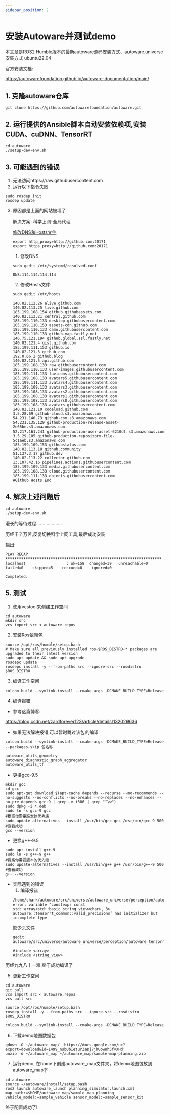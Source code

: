 ```yaml
---
sidebar_position: 2
---
```


# 安装Autoware并测试demo
本文章是ROS2 Humble版本的最新autoware源码安装方式、autoware.universe安装方式
ubuntu22.04

官方安装文档:

https://autowarefoundation.github.io/autoware-documentation/main/

## 1. 克隆autoware仓库
```
git clone https://github.com/autowarefoundation/autoware.git
```
## 2. 运行提供的Ansible脚本自动安装依赖项,安装CUDA、cuDNN、TensorRT
```
cd autoware
./setup-dev-env.sh
```
## 3. 可能遇到的错误
1. 无法访问https://raw.githubusercontent.com
2. 运行以下指令失败
  ```
  sudo rosdep init
  rosdep update
  ```
3. 原因都是上面的网站被墙了

    解决方案: 科学上网-全局代理

    [修改DNS和Hosts文件](https://zhuanlan.zhihu.com/p/676396123)
    ```
    export http_proxy=http://github.com:20171
    export https_proxy=http://github.com:20171
    ```
    
    1. 修改DNS
    ```
    sudo gedit /etc/systemd/resolved.conf
    ```
    ```
    DNS:114.114.114.114
    ```
    2. 修改Hosts文件:
    ```
    sudo gedit /etc/hosts
    ```
    ```
    140.82.112.26 alive.github.com
    140.82.113.25 live.github.com
    185.199.108.154 github.githubassets.com
    140.82.113.21 central.github.com
    185.199.110.133 desktop.githubusercontent.com
    185.199.110.153 assets-cdn.github.com
    185.199.110.133 camo.githubusercontent.com
    185.199.110.133 github.map.fastly.net
    146.75.121.194 github.global.ssl.fastly.net
    140.82.121.4 gist.github.com
    185.199.111.153 github.io
    140.82.121.3 github.com
    192.0.66.2 github.blog
    140.82.121.5 api.github.com
    185.199.108.133 raw.githubusercontent.com
    185.199.110.133 user-images.githubusercontent.com
    185.199.111.133 favicons.githubusercontent.com
    185.199.108.133 avatars5.githubusercontent.com
    185.199.111.133 avatars4.githubusercontent.com
    185.199.109.133 avatars3.githubusercontent.com
    185.199.108.133 avatars2.githubusercontent.com
    185.199.108.133 avatars1.githubusercontent.com
    185.199.108.133 avatars0.githubusercontent.com
    185.199.108.133 avatars.githubusercontent.com
    140.82.121.10 codeload.github.com
    3.5.28.69 github-cloud.s3.amazonaws.com
    54.231.140.73 github-com.s3.amazonaws.com
    54.231.135.129 github-production-release-asset-2e65be.s3.amazonaws.com
    52.217.161.241 github-production-user-asset-6210df.s3.amazonaws.com
    3.5.29.105 github-production-repository-file-5c1aeb.s3.amazonaws.com
    185.199.109.153 githubstatus.com
    140.82.113.18 github.community
    51.137.3.17 github.dev
    140.82.113.22 collector.github.com
    13.107.42.16 pipelines.actions.githubusercontent.com
    185.199.109.133 media.githubusercontent.com
    185.199.108.133 cloud.githubusercontent.com
    185.199.111.133 objects.githubusercontent.com
    #Github Hosts End
    ``` 
## 4. 解决上述问题后
```
cd autoware
./setup-dev-env.sh
```
漫长的等待过程....................

历经千辛万苦,反复切换科学上网工具,最后成功安装

输出:
```
PLAY RECAP *********************************************************************
localhost                  : ok=158  changed=39   unreachable=0    failed=0    skipped=5    rescued=0    ignored=0   

Completed.
```

## 5. 测试
1. 使用vcstool来创建工作空间
```
cd autoware
mkdir src
vcs import src < autoware.repos
```
2. 安装Ros依赖包
```
source /opt/ros/humble/setup.bash
# Make sure all previously installed ros-$ROS_DISTRO-* packages are upgraded to their latest version
sudo apt update && sudo apt upgrade
rosdepc update
rosdepc install -y --from-paths src --ignore-src --rosdistro $ROS_DISTRO
```
3. 编译工作空间
```
colcon build --symlink-install --cmake-args -DCMAKE_BUILD_TYPE=Release
```
4. 编译报错
- 参考这篇博客:

https://blog.csdn.net/zardforever123/article/details/132029636

- 如果无法解决报错,可以暂时跳过该包的编译
```
colcon build --symlink-install --cmake-args -DCMAKE_BUILD_TYPE=Release --packages-skip 包名称

autoware_utils_geometry
autoware_diagnostic_graph_aggregator
autoware_utils_tf
```
- 更换gcc-9.5
```
mkdir gcc
cd gcc
sudo apt-get download $(apt-cache depends --recurse --no-recommends --no-suggests --no-conflicts --no-breaks --no-replaces --no-enhances --no-pre-depends gcc-9 | grep -v i386 | grep "^\w")
sudo dpkg -i *.deb
sudo ln -s gcc-9 gcc
#提高你需要版本的优先级
sudo update-alternatives --install /usr/bin/gcc gcc /usr/bin/gcc-9 500
#查看成功
gcc --version

```
- 更换g++-9.5
```
sudo apt install g++-9
sudo ln -s g++-9 g++
#提高你需要版本的优先级
sudo update-alternatives --install /usr/bin/g++ g++ /usr/bin/g++-9 500
#查看成功
g++ --version
```


- 实际遇到的错误
    1. 编译报错
    ```
    /home/shark/autoware/src/universe/autoware_universe/perception/autoware_tensorrt_common/include/autoware/tensorrt_common/utils.hpp:41:43: error: variable ‘constexpr const std::array<std::basic_string_view<char>, 3> autoware::tensorrt_common::valid_precisions’ has initializer but incomplete type
    ```
    缺少头文件
    ```
    gedit autoware/src/universe/autoware_universe/perception/autoware_tensorrt_common/include/autoware/tensorrt_common/utils.hpp
    ```
    ```
    #include <array>
    #include <string_view>
    ```
    
历经九九八十一难,终于成功编译了


5. 更新工作空间
```
cd autoware
git pull
vcs import src < autoware.repos
vcs pull src

source /opt/ros/humble/setup.bash
rosdep install -y --from-paths src --ignore-src --rosdistro $ROS_DISTRO

colcon build --symlink-install --cmake-args -DCMAKE_BUILD_TYPE=Release
```
6. 下载demo地图数据包
```
gdown -O ~/autoware_map/ 'https://docs.google.com/uc?export=download&id=1499_nsbUbIeturZaDj7jhUownh5fvXHd'
unzip -d ~/autoware_map ~/autoware_map/sample-map-planning.zip
```
7. 运行demo, 在home下创建autoware_map文件夹，将demo地图包放到autoware_map下
```
cd autoware
source ~/autoware/install/setup.bash
ros2 launch autoware_launch planning_simulator.launch.xml map_path:=$HOME/autoware_map/sample-map-planning vehicle_model:=sample_vehicle sensor_model:=sample_sensor_kit
```
终于配置成功了!
